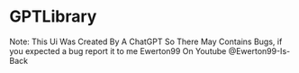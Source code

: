 # GPTLibrary

Note:
This Ui Was Created By A ChatGPT So There May Contains Bugs, if you expected a bug report it to me
Ewerton99 On Youtube
@Ewerton99-Is-Back
